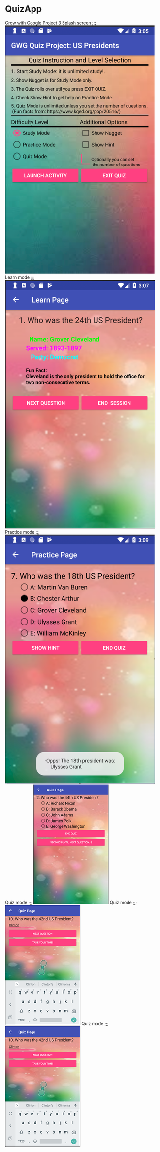 # QuizApp
Grow with Google Project 3
Splash screen ;;;
![Screen Shot #1: The Front Page](https://github.com/Feseha374/QuizApp/blob/master/QUIZ_SC/SC_1.png)
Learn mode ;;;
![Screen Shot #1: The Learning Page](https://github.com/Feseha374/QuizApp/blob/master/QUIZ_SC/SC_2.png)
Practice mode ;;;
![Screen Shot #1: The Learning Page](https://github.com/Feseha374/QuizApp/blob/master/QUIZ_SC/SC_3.png)
Quiz mode ;;;
![Screen Shot #1: The Learning Page](https://github.com/Feseha374/QuizApp/blob/master/QUIZ_SC/SC_4.png)
Quiz mode ;;;
![Screen Shot #1: The Learning Page](https://github.com/Feseha374/QuizApp/blob/master/QUIZ_SC/SC_5.png)
Quiz mode ;;;
![Screen Shot #1: The Learning Page](https://github.com/Feseha374/QuizApp/blob/master/QUIZ_SC/SC_5.png)
